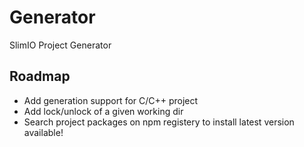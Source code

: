 # Generator
SlimIO Project Generator

## Roadmap

- Add generation support for C/C++ project
- Add lock/unlock of a given working dir
- Search project packages on npm registery to install latest version available!
